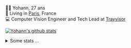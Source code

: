 <p>
  👨🏻 <bold>Yohann</bold>, 27 ans<br/>
  💼 Living in <a href="https://www.google.com/maps?q=paris">Paris</a>, France<br/>
  💻 Computer Vision Engineer and Tech Lead at <a href="https://trayvisor.com/">Trayvisor</a><br/>
</p>

<a href="https://github.com/anuraghazra/github-readme-stats"><img align="center" src="https://github-readme-stats-go94hl40s-yohann84l.vercel.app//api?username=yohann84L&show_icons=true&include_all_commits=true" alt="Yohann's github stats" /> </a>


<details>
  <summary>Some stats ...</summary><br/>
  

<!--START_SECTION:waka-->
![Code Time](http://img.shields.io/badge/Code%20Time-606%20hrs%2021%20mins-blue)

![Profile Views](http://img.shields.io/badge/Profile%20Views-0-blue)

**🐱 My GitHub Data** 

> 📦 440.6 kB Used in GitHub's Storage 
 > 
> 🏆 320 Contributions in the Year 2023
 > 
> 🚫 Not Opted to Hire
 > 
> 📜 24 Public Repositories 
 > 
> 🔑 21 Private Repositories 
 > 
**I'm an Early 🐤** 

```text
🌞 Morning                9184 commits        ████████░░░░░░░░░░░░░░░░░   31.61 % 
🌆 Daytime                16329 commits       ██████████████░░░░░░░░░░░   56.21 % 
🌃 Evening                3386 commits        ███░░░░░░░░░░░░░░░░░░░░░░   11.66 % 
🌙 Night                  151 commits         ░░░░░░░░░░░░░░░░░░░░░░░░░   00.52 % 
```
📅 **I'm Most Productive on Wednesday** 

```text
Monday                   5194 commits        ████░░░░░░░░░░░░░░░░░░░░░   17.88 % 
Tuesday                  5290 commits        █████░░░░░░░░░░░░░░░░░░░░   18.21 % 
Wednesday                6616 commits        ██████░░░░░░░░░░░░░░░░░░░   22.77 % 
Thursday                 6505 commits        ██████░░░░░░░░░░░░░░░░░░░   22.39 % 
Friday                   5087 commits        ████░░░░░░░░░░░░░░░░░░░░░   17.51 % 
Saturday                 139 commits         ░░░░░░░░░░░░░░░░░░░░░░░░░   00.48 % 
Sunday                   219 commits         ░░░░░░░░░░░░░░░░░░░░░░░░░   00.75 % 
```


📊 **This Week I Spent My Time On** 

```text
🕑︎ Time Zone: Europe/Paris

💬 Programming Languages: 
Python                   1 hr 31 mins        ████████████░░░░░░░░░░░░░   47.23 % 
Jupyter                  43 mins             ██████░░░░░░░░░░░░░░░░░░░   22.39 % 
SQL                      30 mins             ████░░░░░░░░░░░░░░░░░░░░░   16.01 % 
YAML                     21 mins             ███░░░░░░░░░░░░░░░░░░░░░░   11.28 % 
JSON                     2 mins              ░░░░░░░░░░░░░░░░░░░░░░░░░   01.24 % 

🔥 Editors: 
PyCharm                  2 hrs 48 mins       ██████████████████████░░░   86.90 % 
VS Code                  22 mins             ███░░░░░░░░░░░░░░░░░░░░░░   11.46 % 
WebStorm                 3 mins              ░░░░░░░░░░░░░░░░░░░░░░░░░   01.64 % 

💻 Operating System: 
Mac                      3 hrs 13 mins       █████████████████████████   100.00 % 
```

**I Mostly Code in Python** 

```text
Python                   20 repos            ████████████░░░░░░░░░░░░░   50.00 % 
Jupyter Notebook         4 repos             ██░░░░░░░░░░░░░░░░░░░░░░░   10.00 % 
HTML                     2 repos             █░░░░░░░░░░░░░░░░░░░░░░░░   05.00 % 
JavaScript               2 repos             █░░░░░░░░░░░░░░░░░░░░░░░░   05.00 % 
Shell                    1 repo              █░░░░░░░░░░░░░░░░░░░░░░░░   02.50 % 
```




 Last Updated on 19/06/2023 00:29:20 UTC
<!--END_SECTION:waka-->
